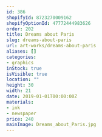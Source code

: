 ```yaml
---
id: 386
shopifyId: 8723270009162
shopifyOptionId: 47772444983626
order: 202
title: Dreams about Paris
slug: dreams-about-paris
url: art-works/dreams-about-paris
aliases: []
categories:
- graphics
inStock: true
isVisible: true
location: ""
height: 30
width: 21
date: 2019-01-01T00:00:00Z
materials:
- ink
- newspaper
price: 240
mainImage: Dreams_about_Paris.jpg
---
```

